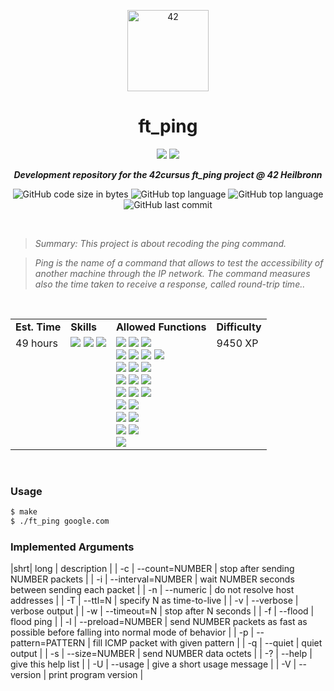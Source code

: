 <p align="center">
	<img width="130px;" src="https://game.42sp.org.br/static/assets/images/42_logo_black.svg" align="center" alt="42" />
	<h1 align="center">ft_ping</h1>
</p>
<p align="center">
	<img src="https://img.shields.io/badge/Success-125/100_✓-gray.svg?colorA=61c265&colorB=4CAF50&style=for-the-badge">
	<img src="https://img.shields.io/badge/Linux-FCC624?style=for-the-badge&logo=linux&logoColor=black">
</p>

<p align="center">
	<b><i>Development repository for the 42cursus ft_ping project @ 42 Heilbronn</i></b><br>
</p>

<p align="center">
	<img alt="GitHub code size in bytes" src="https://img.shields.io/github/languages/code-size/iwillenshofer/ft_ping?color=blueviolet" />
	<img alt="GitHub top language" src="https://img.shields.io/github/languages/top/iwillenshofer/ft_ping?color=blue" />
	<img alt="GitHub top language" src="https://img.shields.io/github/commit-activity/t/iwillenshofer/ft_ping?color=brightgreen" />
	<img alt="GitHub last commit" src="https://img.shields.io/github/last-commit/iwillenshofer/ft_ping?color=brightgreen" />
</p>
<br>

> _Summary: This project is about recoding the ping command._

> _Ping is the name of a command that allows to test the accessibility of another machine through the IP network. The command measures also the time taken to receive a response, called round-trip time.._

<br>

<p align="center">
	<table>
		<tr>
			<td><b>Est. Time</b></td>
			<td><b>Skills</b></td>
			<td><b>Allowed Functions</b></td>
			<td><b>Difficulty</b></td>
		</tr>
		<tr>
			<td valign="top">49 hours</td>
			<td valign="top">
<img src="https://img.shields.io/badge/Unix-555">
<img src="https://img.shields.io/badge/Network & system administration -555">
<img src="https://img.shields.io/badge/Imperative programming-555">
			</td>
			<td valign="top">
				<img src="https://img.shields.io/badge/gettimeofday()-lightgrey">
				<img src="https://img.shields.io/badge/exit()-lightgrey">
				<img src="https://img.shields.io/badge/inet__ntop()-lightgrey"><br>
				<img src="https://img.shields.io/badge/inet__pton()-lightgrey">
				<img src="https://img.shields.io/badge/nthos()-lightgrey">
				<img src="https://img.shields.io/badge/htons()-lightgrey">
				<img src="https://img.shields.io/badge/signal()-lightgrey"><br>
				<img src="https://img.shields.io/badge/alarm()-lightgrey">
				<img src="https://img.shields.io/badge/usleep()-lightgrey">
				<img src="https://img.shields.io/badge/socket()-lightgrey"><br>
				<img src="https://img.shields.io/badge/setsockopt()-lightgrey">
				<img src="https://img.shields.io/badge/close()-lightgrey">
				<img src="https://img.shields.io/badge/sendto()-lightgrey"><br>
				<img src="https://img.shields.io/badge/recvmsg()-lightgrey">
				<img src="https://img.shields.io/badge/getpid()-lightgrey">
				<img src="https://img.shields.io/badge/getuid()-lightgrey"><br>
				<img src="https://img.shields.io/badge/getaddrinfo()-lightgrey">
				<img src="https://img.shields.io/badge/getnameinfo()-lightgrey"><br>
				<img src="https://img.shields.io/badge/freeaddrinfo()-lightgrey">
				<img src="https://img.shields.io/badge/strerror()-lightgrey"><br>
				<img src="https://img.shields.io/badge/gai__strerror()-lightgrey">
				<img src="https://img.shields.io/badge/printf()_and_its_family-lightgrey"><br>
				<img src="https://img.shields.io/badge/libft_library-lightgrey">
			</td>
			<td valign="top"> 9450 XP</td>
		</tr>
	</table>
</p>

<br>

### Usage
```bash
$ make
$ ./ft_ping google.com
```

### Implemented Arguments

|shrt| long | description |
| -c	| --count=NUMBER       |   stop after sending NUMBER packets													|
| -i	| --interval=NUMBER    |   wait NUMBER seconds between sending each packet										|
| -n	| --numeric            |   do not resolve host addresses														|
| -T	| --ttl=N              |   specify N as time-to-live															|
| -v	| --verbose            |   verbose output																		|
| -w	| --timeout=N          |   stop after N seconds																	|
| -f	| --flood              |   flood ping																			|
| -l	| --preload=NUMBER     |   send NUMBER packets as fast as possible before falling into normal mode of behavior	|
| -p	| --pattern=PATTERN    |   fill ICMP packet with given pattern													|
| -q	| --quiet              |   quiet output																			|
| -s	| --size=NUMBER        |   send NUMBER data octets																|
| -?	| --help               |   give this help list																	|
| -U	| --usage              |   give a short usage message															|
| -V	| --version            |   print program version																|
